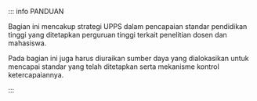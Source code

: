 ::: info PANDUAN

Bagian ini mencakup strategi UPPS dalam pencapaian standar pendidikan tinggi yang ditetapkan perguruan tinggi terkait penelitian dosen dan mahasiswa.

Pada bagian ini juga harus diuraikan sumber daya yang dialokasikan untuk mencapai standar yang telah ditetapkan serta mekanisme kontrol ketercapaiannya.

:::
